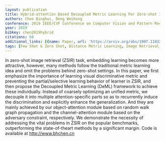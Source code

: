 ```yaml
---
layout: publication
title: Hybrid-attention Based Decoupled Metric Learning For Zero-shot Image Retrieval
authors: Chen Binghui, Deng Weihong
conference: 2019 IEEE/CVF Conference on Computer Vision and Pattern Recognition (CVPR)
year: 2019
bibkey: chen2019hybrid
citations: 66
additional_links: [{name: Paper, url: 'https://arxiv.org/abs/1907.11832'}]
tags: [Few Shot & Zero Shot, Distance Metric Learning, Image Retrieval, CVPR]
---
```

In zero-shot image retrieval (ZSIR) task, embedding learning becomes more
attractive, however, many methods follow the traditional metric learning idea
and omit the problems behind zero-shot settings. In this paper, we first
emphasize the importance of learning visual discriminative metric and
preventing the partial/selective learning behavior of learner in ZSIR, and then
propose the Decoupled Metric Learning (DeML) framework to achieve these
individually. Instead of coarsely optimizing an unified metric, we decouple it
into multiple attention-specific parts so as to recurrently induce the
discrimination and explicitly enhance the generalization. And they are mainly
achieved by our object-attention module based on random walk graph propagation
and the channel-attention module based on the adversary constraint,
respectively. We demonstrate the necessity of addressing the vital problems in
ZSIR on the popular benchmarks, outperforming the state-of-theart methods by a
significant margin. Code is available at http://www.bhchen.cn
